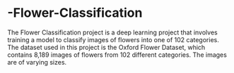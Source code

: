 # -Flower-Classification
The Flower Classification project is a deep learning project that involves training a model to classify images of flowers into one of 102 categories. The dataset used in this project is the Oxford Flower Dataset, which contains 8,189 images of flowers from 102 different categories. The images are of varying sizes.
